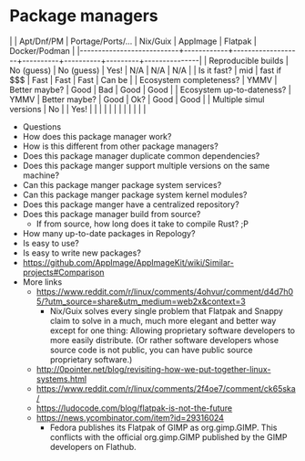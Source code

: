 # Package managers

|                           | Apt/Dnf/PM | Portage/Ports/... | Nix/Guix | AppImage | Flatpak | Docker/Podman |
|---------------------------+------------+-------------------+----------+----------+---------+---------------|
| Reproducible builds       | No (guess) | No (guess)        | Yes!     | N/A      | N/A     | N/A           |
| Is it fast?               | mid        | fast if $$$       | Fast     | Fast     | Fast    | Can be        |
| Ecosystem completeness?   | YMMV       | Better maybe?     | Good     | Bad      | Good    | Good          |
| Ecosystem up-to-dateness? | YMMV       | Better maybe?     | Good     | Ok?      | Good    | Good          |
| Multiple simul versions   | No         |                   | Yes!     |          |         |               |
|                           |            |                   |          |          |         |               |


-  Questions
  - How does this package manager work?
  - How is this different from other package managers?
  - Does this package manager duplicate common dependencies?
  - Does this package manger support multiple versions on the same machine?
  - Can this package manger package system services?
  - Can this package manger package system kernel modules?
  - Does this package manger have a centralized repository?
  - Does this package manager build from source?
    - If from source, how long does it take to compile Rust? ;P
  - How many up-to-date packages in Repology?
  - Is easy to use?
  - Is easy to write new packages?
  - https://github.com/AppImage/AppImageKit/wiki/Similar-projects#Comparison
- More links
  - https://www.reddit.com/r/linux/comments/4ohvur/comment/d4d7h05/?utm_source=share&utm_medium=web2x&context=3
    - Nix/Guix solves every single problem that Flatpak and Snappy claim to solve in a much, much more elegant and better way except for one thing: Allowing proprietary software developers to more easily distribute. (Or rather software developers whose source code is not public, you can have public source proprietary software.)
  - http://0pointer.net/blog/revisiting-how-we-put-together-linux-systems.html
  - https://www.reddit.com/r/linux/comments/2f4oe7/comment/ck65ska/
  - https://ludocode.com/blog/flatpak-is-not-the-future
  - https://news.ycombinator.com/item?id=29316024
    - Fedora publishes its Flatpak of GIMP as org.gimp.GIMP. This conflicts with the official org.gimp.GIMP published by the GIMP developers on Flathub.

